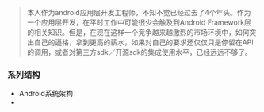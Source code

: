 > 本人作为android应用层开发工程师，不知不觉已经过去了4个年头。作为一个应用层开发，在平时工作中可能很少会触及到Android Framework层的相关知识。但是，在现在这样一个竞争越来越激烈的市场环境中，如何突出自己的逼格，拿到更高的薪水，如果对自己的要求还仅仅只是停留在API的调用，或者对第三方sdk／开源sdk的集成使用水平，已经远远不够了。

### 系列结构

- Android系统架构
-
